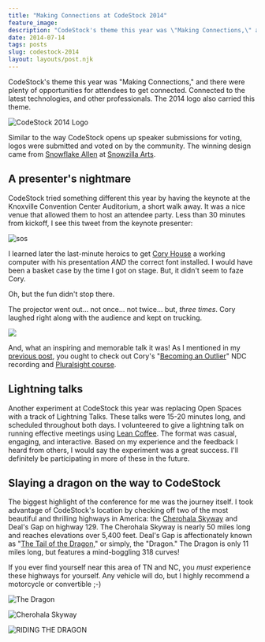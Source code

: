 ```yaml
---
title: "Making Connections at CodeStock 2014"
feature_image: 
description: "CodeStock's theme this year was \"Making Connections,\" and there were plenty of opportunities for attendees to get connected. Connected to…"
date: 2014-07-14
tags: posts
slug: codestock-2014
layout: layouts/post.njk
---
```


CodeStock's theme this year was "Making Connections," and there were plenty of opportunities for attendees to get connected. Connected to the latest technologies, and other professionals. The 2014 logo also carried this theme.

![CodeStock 2014 Logo](/content/images/2014/Jul/Codestock-Shirt-Design-Small.png)

Similar to the way CodeStock opens up speaker submissions for voting, logos were submitted and voted on by the community. The winning design came from [Snowflake Allen](https://twitter.com/Lyshastra) at [Snowzilla Arts](http://snowzillaarts.com/).

## A presenter's nightmare

CodeStock tried something different this year by having the keynote at the Knoxville Convention Center Auditorium, a short walk away. It was a nice venue that allowed them to host an attendee party. Less than 30 minutes from kickoff, I see this tweet from the keynote presenter:

![sos](/content/images/2014/Jul/sos-cory-house.gif)

I learned later the last-minute heroics to get [Cory House](https://twitter.com/housecor) a working computer with his presentation _AND_ the correct font installed. I would have been a basket case by the time I got on stage. But, it didn't seem to faze Cory.

Oh, but the fun didn't stop there.

The projector went out... not once... not twice... but, _three times_. Cory laughed right along with the audience and kept on trucking.

![](/content/images/2014/Jul/sos-cory-house-follow-up.gif)

And, what an inspiring and memorable talk it was! As I mentioned in my [previous post](http://reverentgeek.com/start-doing/), you ought to check out Cory's "[Becoming an Outlier](https://vimeo.com/97415346)" NDC recording and [Pluralsight course](http://pluralsight.com/training/Courses/TableOfContents/career-reboot-for-developer-mind).

## Lightning talks

Another experiment at CodeStock this year was replacing Open Spaces with a track of Lightning Talks. These talks were 15-20 minutes long, and scheduled throughout both days. I volunteered to give a lightning talk on running effective meetings using [Lean Coffee](http://leancoffee.org/). The format was casual, engaging, and interactive. Based on my experience and the feedback I heard from others, I would say the experiment was a great success. I'll definitely be participating in more of these in the future.

## Slaying a dragon on the way to CodeStock

The biggest highlight of the conference for me was the journey itself. I took advantage of CodeStock's location by checking off two of the most beautiful and thrilling highways in America: the [Cherohala Skyway](http://cherohala.org/) and Deal's Gap on highway 129. The Cherohala Skyway is nearly 50 miles long and reaches elevations over 5,400 feet. Deal's Gap is affectionately known as "[The Tail of the Dragon](http://www.tailofthedragon.com/)," or simply, the "Dragon." The Dragon is only 11 miles long, but features a mind-boggling 318 curves!

If you ever find yourself near this area of TN and NC, you _must_ experience these highways for yourself. Any vehicle will do, but I highly recommend a motorcycle or convertible ;-)

![The Dragon](/content/images/2014/Jul/IMG_4440.JPG)

![Cherohala Skyway](/content/images/2014/Jul/IMG_4439.JPG)

![RIDING THE DRAGON](/content/images/2014/Jul/IMG_4461.JPG)
